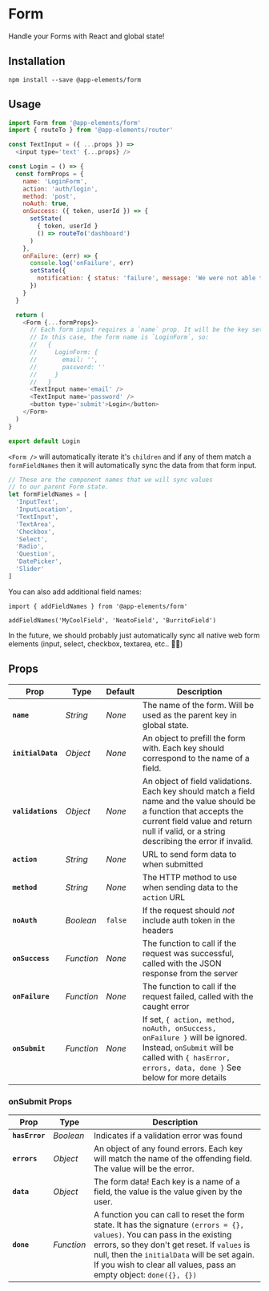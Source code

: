 # Form

Handle your Forms with React and global state!

## Installation

`npm install --save @app-elements/form`

## Usage

```javascript
import Form from '@app-elements/form'
import { routeTo } from '@app-elements/router'

const TextInput = ({ ...props }) =>
  <input type='text' {...props} />

const Login = () => {
  const formProps = {
    name: 'LoginForm',
    action: 'auth/login',
    method: 'post',
    noAuth: true,
    onSuccess: ({ token, userId }) => {
      setState(
        { token, userId }
        () => routeTo('dashboard')
      )
    },
    onFailure: (err) => {
      console.log('onFailure', err)
      setState({
        notification: { status: 'failure', message: 'We were not able to log you in!' }
      })
    }
  }

  return (
    <Form {...formProps}>
      // Each form input requires a `name` prop. It will be the key set on the Form state.
      // In this case, the form name is `LoginForm`, so:
      //   {
      //     LoginForm: {
      //       email: '',
      //       password: ''
      //     }
      //   }
      <TextInput name='email' />
      <TextInput name='password' />
      <button type='submit'>Login</button>
    </Form>
  )
}

export default Login
```

`<Form />` will automatically iterate it's `children` and if any of them match a `formFieldNames` then it will automatically sync the data from that form input.

```javascript
// These are the component names that we will sync values
// to our parent Form state.
let formFieldNames = [
  'InputText',
  'InputLocation',
  'TextInput',
  'TextArea',
  'Checkbox',
  'Select',
  'Radio',
  'Question',
  'DatePicker',
  'Slider'
]
```

You can also add additional field names:

```javacript
import { addFieldNames } from '@app-elements/form'

addFieldNames('MyCoolField', 'NeatoField', 'BurritoField')
```

In the future, we should probably just automatically sync all native web form elements (input, select, checkbox, textarea, etc.. 🤷‍♀️)

## Props

| Prop                   | Type       | Default       | Description         |
|------------------------|------------|---------------|---------------------|
| **`name`**             | _String_   | _None_        | The name of the form. Will be used as the parent key in global state.
| **`initialData`**      | _Object_   | _None_        | An object to prefill the form with. Each key should correspond to the name of a field.
| **`validations`**      | _Object_   | _None_        | An object of field validations. Each key should match a field name and the value should be a function that accepts the current field value and return null if valid, or a string describing the error if invalid.
| **`action`**           | _String_   | _None_        | URL to send form data to when submitted
| **`method`**           | _String_   | _None_        | The HTTP method to use when sending data to the `action` URL
| **`noAuth`**           | _Boolean_  | `false`       | If the request should *not* include auth token in the headers
| **`onSuccess`**        | _Function_ | _None_        | The function to call if the request was successful, called with the JSON response from the server
| **`onFailure`**        | _Function_ | _None_        | The function to call if the request failed, called with the caught error
| **`onSubmit`**         | _Function_ | _None_        | If set, `{ action, method, noAuth, onSuccess, onFailure }` will be ignored. Instead, `onSubmit` will be called with `{ hasError, errors, data, done }` See below for more details

### onSubmit Props

| Prop                   | Type       | Description         |
|------------------------|------------|---------------------|
| **`hasError`**         | _Boolean_  | Indicates if a validation error was found
| **`errors`**           | _Object_   | An object of any found errors. Each key will match the name of the offending field. The value will be the error.
| **`data`**             | _Object_   | The form data! Each key is a name of a field, the value is the value given by the user.
| **`done`**             | _Function_ | A function you can call to reset the form state. It has the signature `(errors = {}, values)`. You can pass in the existing errors, so they don't get reset. If `values` is null, then the `initialData` will be set again. If you wish to clear all values, pass an empty object: `done({}, {})`
